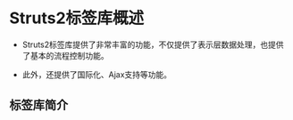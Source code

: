 # Struts2标签库概述
- Struts2标签库提供了非常丰富的功能，不仅提供了表示层数据处理，也提供了基本的流程控制功能。

- 此外，还提供了国际化、Ajax支持等功能。
## 标签库简介


